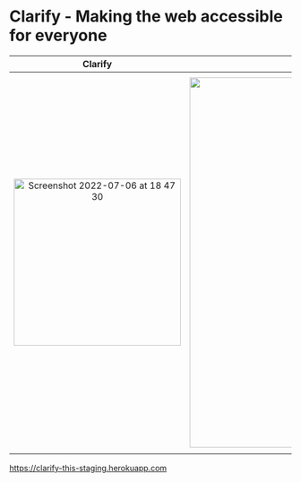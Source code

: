 # Clarify - Making the web accessible for everyone

Clarify | The web before | The web after
:-:|:-:|:-:
<img width="298" alt="Screenshot 2022-07-06 at 18 47 30" src="https://user-images.githubusercontent.com/30090176/177612003-a4cd2eb4-0d2a-4512-8d78-08bbeca2cbe0.png"> | <img width="661" alt="Screenshot 2022-07-06 at 18 47 16" src="https://user-images.githubusercontent.com/30090176/177612047-95c09e2f-ec17-48b1-9ec4-b6488b2ec994.png"> | <img width="675" alt="Screenshot 2022-07-06 at 18 46 24" src="https://user-images.githubusercontent.com/30090176/177612081-755a3832-cacc-479e-a488-978c31a344ce.png">

https://clarify-this-staging.herokuapp.com
